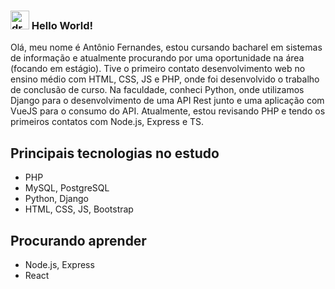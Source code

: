### <img src="https://media.giphy.com/media/hvRJCLFzcasrR4ia7z/giphy.gif" alt="drawing" width="30"/> Hello World! 

Olá, meu nome é Antônio Fernandes, estou cursando bacharel em sistemas de informação e atualmente procurando por uma oportunidade na área (focando em estágio). Tive o primeiro contato desenvolvimento web no ensino médio com HTML, CSS, JS e PHP, onde foi desenvolvido o trabalho de conclusão de curso. Na faculdade, conheci Python, onde utilizamos Django para o desenvolvimento de uma API Rest junto e uma aplicação com VueJS para o consumo do API. Atualmente, estou revisando PHP e tendo os primeiros contatos com Node.js, Express e TS.

## Principais tecnologias no estudo
* PHP
* MySQL, PostgreSQL
* Python, Django
* HTML, CSS, JS, Bootstrap

## Procurando aprender
* Node.js, Express
* React
